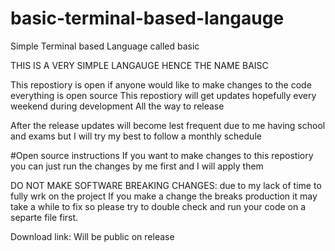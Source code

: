 # basic-terminal-based-langauge
Simple Terminal based Language called basic

THIS IS A VERY SIMPLE LANGAUGE HENCE THE NAME BAISC

This repostiory is open if anyone would like to make changes to the code everything is open source This repostiory will get updates hopefully every weekend during development
All the way to release 

After the release updates will become lest frequent due to me having school and exams but I will try my best to follow a monthly schedule

#Open source instructions
If you want to make changes to this repostiory you can just run the changes by me first and I will apply them

DO NOT MAKE SOFTWARE BREAKING CHANGES: due to my lack of time to fully wrk on the project If you make a change the breaks production it may take a while to fix so please try
to double check and run your code on a separte file first.

Download link: Will be public on release

